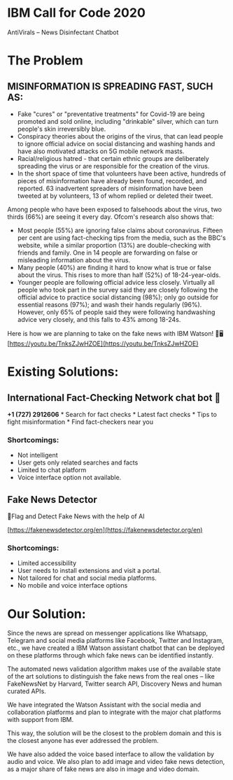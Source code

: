# IBM Call for Code 2020

AntiVirals – News Disinfectant Chatbot

# The Problem

## MISINFORMATION IS SPREADING FAST, SUCH AS:

- Fake &quot;cures&quot; or &quot;preventative treatments&quot; for Covid-19 are being promoted and sold online, including &quot;drinkable&quot; silver, which can turn people&#39;s skin irreversibly blue.
- Conspiracy theories about the origins of the virus, that can lead people to ignore official advice on social distancing and washing hands and have also motivated attacks on 5G mobile network masts.
- Racial/religious hatred - that certain ethnic groups are deliberately spreading the virus or are responsible for the creation of the virus.
- In the short space of time that volunteers have been active, hundreds of pieces of misinformation have already been found, recorded, and reported. 63 inadvertent spreaders of misinformation have been tweeted at by volunteers, 13 of whom replied or deleted their tweet.

Among people who have been exposed to falsehoods about the virus, two thirds (66%) are seeing it every day. Ofcom&#39;s research also shows that:

- Most people (55%) are ignoring false claims about coronavirus. Fifteen per cent are using fact-checking tips from the media, such as the BBC&#39;s website, while a similar proportion (13%) are double-checking with friends and family. One in 14 people are forwarding on false or misleading information about the virus.
- Many people (40%) are finding it hard to know what is true or false about the virus. This rises to more than half (52%) of 18-24-year-olds.
- Younger people are following official advice less closely. Virtually all people who took part in the survey said they are closely following the official advice to practice social distancing (98%); only go outside for essential reasons (97%); and wash their hands regularly (96%). However, only 65% of people said they were following handwashing advice very closely, and this falls to 43% among 18-24s.

Here is how we are planning to take on the fake news with IBM Watson! 📖🖥[https://youtu.be/TnksZJwHZOE](https://youtu.be/TnksZJwHZOE)

# Existing Solutions:

## International Fact-Checking Network chat bot 🤖

**+1 (727) 2912606**
 \* Search for fact checks
 \* Latest fact checks
\* Tips to fight misinformation
\* Find fact-checkers near you

### Shortcomings:

- Not intelligent
- User gets only related searches and facts
- Limited to chat platform
- Voice interface option not available.

## Fake News Detector

🤖Flag and Detect Fake News with the help of AI

[https://fakenewsdetector.org/en](https://fakenewsdetector.org/en)

### Shortcomings:

- Limited accessibility
- User needs to install extensions and visit a portal.
- Not tailored for chat and social media platforms.
- No mobile and voice interface options

# Our Solution:

Since the news are spread on messenger applications like Whatsapp, Telegram and social media platforms like Facebook, Twitter and Instagram, etc., we have created a IBM Watson assistant chatbot that can be deployed on these platforms through which fake news can be identified instantly.

The automated news validation algorithm makes use of the available state of the art solutions to distinguish the fake news from the real ones – like FakeNewsNet by Harvard, Twitter search API, Discovery News and human curated APIs.

We have integrated the Watson Assistant with the social media and collaboration platforms and plan to integrate with the major chat platforms with support from IBM.

This way, the solution will be the closest to the problem domain and this is the closest anyone has ever addressed the problem.

We have also added the voice based interface to allow the validation by audio and voice. We also plan to add image and video fake news detection, as a major share of fake news are also in image and video domain.